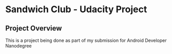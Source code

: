 # Sandwich Club - Udacity Project

## Project Overview
This is a project being done as part of my submission for Android Developer Nanodegree